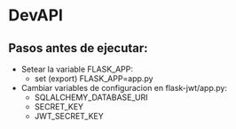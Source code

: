 # DevAPI

## Pasos antes de ejecutar:
- Setear la variable FLASK_APP:
  - set (export) FLASK_APP=app.py
- Cambiar variables de configuracion en flask-jwt/app.py:
  - SQLALCHEMY_DATABASE_URI
  - SECRET_KEY
  - JWT_SECRET_KEY



